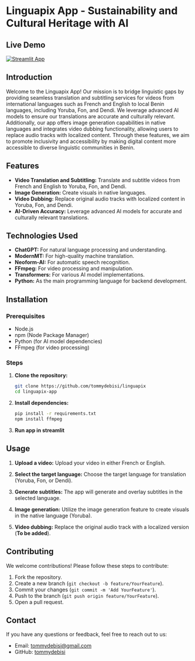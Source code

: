 # Linguapix App - Sustainability and Cultural Heritage with AI
## Live Demo
[![Streamlit App](https://static.streamlit.io/badges/streamlit_badge_black_white.svg)](https://linguapix-wgxkmipahjxrj3qppizqgb.streamlit.app/)

## Introduction
Welcome to the Linguapix App! Our mission is to bridge linguistic gaps by providing seamless translation and subtitling services for videos from international languages such as French and English to local Benin languages, including Yoruba, Fon, and Dendi. We leverage advanced AI models to ensure our translations are accurate and culturally relevant. Additionally, our app offers image generation capabilities in native languages and integrates video dubbing functionality, allowing users to replace audio tracks with localized content. Through these features, we aim to promote inclusivity and accessibility by making digital content more accessible to diverse linguistic communities in Benin.

## Features
- **Video Translation and Subtitling:** Translate and subtitle videos from French and English to Yoruba, Fon, and Dendi.
- **Image Generation:** Create visuals in native languages.
- **Video Dubbing:** Replace original audio tracks with localized content in Yoruba, Fon, and Dendi.
- **AI-Driven Accuracy:** Leverage advanced AI models for accurate and culturally relevant translations.


## Technologies Used
- **ChatGPT:** For natural language processing and understanding.
- **ModernMT:** For high-quality machine translation.
- **Neoform-AI:** For automatic speech recognition.
- **FFmpeg:** For video processing and manipulation.
- **Transformers:** For various AI model implementations.
- **Python:** As the main programming language for backend development.


## Installation

### Prerequisites
- Node.js
- npm (Node Package Manager)
- Python (for AI model dependencies)
- FFmpeg (for video processing)

### Steps
1. **Clone the repository:**
    ```sh
    git clone https://github.com/tommydebisi/linguapix
    cd linguapix-app
    ```

2. **Install dependencies:**
    ```sh
    pip install -r requirements.txt
    npm install ffmpeg
    ```

3. **Run app in streamlit**


## Usage
1. **Upload a video:**
    Upload your video in either French or English.

2. **Select the target language:**
    Choose the target language for translation (Yoruba, Fon, or Dendi).

3. **Generate subtitles:**
    The app will generate and overlay subtitles in the selected language.

4. **Image generation:**
    Utilize the image generation feature to create visuals in the native language (Yoruba).

5. **Video dubbing:**
    Replace the original audio track with a localized version (**To be added**).

## Contributing
We welcome contributions! Please follow these steps to contribute:

1. Fork the repository.
2. Create a new branch (`git checkout -b feature/YourFeature`).
3. Commit your changes (`git commit -m 'Add YourFeature'`).
4. Push to the branch (`git push origin feature/YourFeature`).
5. Open a pull request.

## Contact
If you have any questions or feedback, feel free to reach out to us:

- Email: tommydebisi@gmail.com
- GitHub: [tommydebisi](https://github.com/tommydebisi)